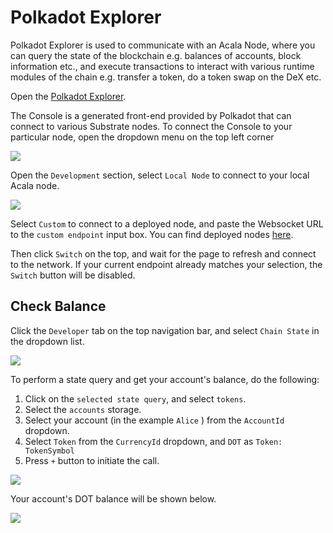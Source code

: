 # Polkadot Explorer

Polkadot Explorer is used to communicate with an Acala Node, where you can query the state of the blockchain e.g. balances of accounts, block information etc., and execute transactions to interact with various runtime modules of the chain e.g. transfer a token, do a token swap on the DeX etc.

Open the [Polkadot Explorer](https://polkadot.js.org/apps/).

The Console is a generated front-end provided by Polkadot that can connect to various Substrate nodes. To connect the Console to your particular node, open the dropdown menu on the top left corner

![](https://i.imgur.com/8G8Rnbe.png)

Open the `Development` section, select `Local Node` to connect to your local Acala node.

![](https://i.imgur.com/TygeyXu.png)

Select `Custom` to connect to a deployed node, and paste the Websocket URL to the `custom endpoint` input box. You can find deployed nodes [here](https://wiki.acala.network/mandala/networks.md).

Then click `Switch` on the top, and wait for the page to refresh and connect to the network. If your current endpoint already matches your selection, the `Switch` button will be disabled.

## Check Balance

Click the `Developer` tab on the top navigation bar, and select `Chain State` in the dropdown list.

![](https://i.imgur.com/BvFEcsZ.png)

To perform a state query and get your account's balance, do the following:

1. Click on the `selected state query`, and select `tokens`.
2. Select the `accounts` storage.
3. Select your account \(in the example `Alice` \) from the `AccountId` dropdown.
4. Select `Token` from the `CurrencyId` dropdown, and `DOT` as `Token: TokenSymbol`
5. Press `+` button to initiate the call.

![](https://i.imgur.com/5hdanQC.png)

Your account's DOT balance will be shown below.

![](https://i.imgur.com/nOB7L3k.png)

